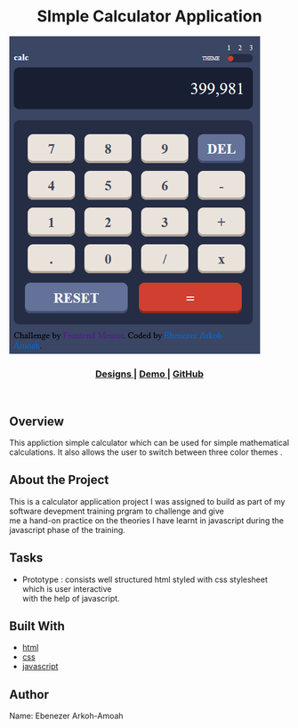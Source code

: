 <h1 align="center">SImple Calculator Application</h1>

![screenshot](calculator-app.png)
<br>

<div align="center">
  <h3>
    <a href="https://www.figma.com/file/dpxDm66txBIjrxUTesVLXx/calculator-app-1">
      Designs
    </a>
    <span> |
     <a href="https://eben-arkoh-amoah.github.io/Frontend-mentor-calculator-app/">
      Demo
    </a>
    <span> | </span>
    <a href="https://github.com/eben-arkoh-amoah/Frontend-mentor-calculator-app">
      GitHub
    </a>
    
  </h3>
</div>

<br>


<!-- OVERVIEW -->

## Overview

This appliction  simple calculator which can be used for simple mathematical calculations. It also
allows the user to switch between three color themes . 


## About the Project

This is a  calculator application project I was assigned to build as part of my software devepment training prgram to challenge and give <br> me a hand-on practice on the theories I have learnt in javascript during the javascript phase of the training.

## Tasks

- Prototype : consists well structured html styled with  css stylesheet which is user interactive<br>
with the help of javascript.

## Built With

- [html](https://www.w3schools.com)
- [css](https://css-tricks.com)
- [javascript](https://www.codecademy.com)
## Author
Name: Ebenezer Arkoh-Amoah

